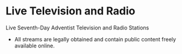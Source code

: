 # Live Television and Radio 
Live Seventh-Day Adventist Television and Radio Stations
- All streams are legally obtained and contain public content freely available online.
